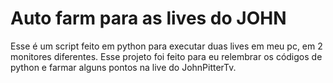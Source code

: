 # Auto farm para as lives do JOHN
Esse é um script feito em python para executar duas lives em meu pc, em 2 monitores diferentes.
Esse projeto foi feito para eu relembrar os códigos de python e farmar alguns pontos na live do JohnPitterTv. 
